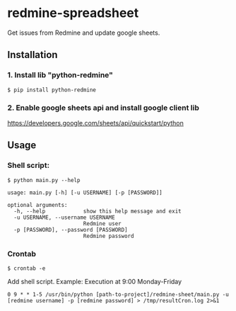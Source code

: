 # redmine-spreadsheet

Get issues from Redmine and update google sheets.

## Installation

### 1. Install lib "python-redmine"
```
$ pip install python-redmine
```

### 2. Enable google sheets api and install google client lib

https://developers.google.com/sheets/api/quickstart/python

## Usage

### Shell script:
```
$ python main.py --help
```
```
usage: main.py [-h] [-u USERNAME] [-p [PASSWORD]]

optional arguments:
  -h, --help            show this help message and exit
  -u USERNAME, --username USERNAME
                        Redmine user
  -p [PASSWORD], --password [PASSWORD]
                        Redmine password
```

### Crontab
```
$ crontab -e
```
Add shell script.
Example: Execution at 9:00 Monday-Friday
```
0 9 * * 1-5 /usr/bin/python [path-to-project]/redmine-sheet/main.py -u [redmine username] -p [redmine password] > /tmp/resultCron.log 2>&1
```
